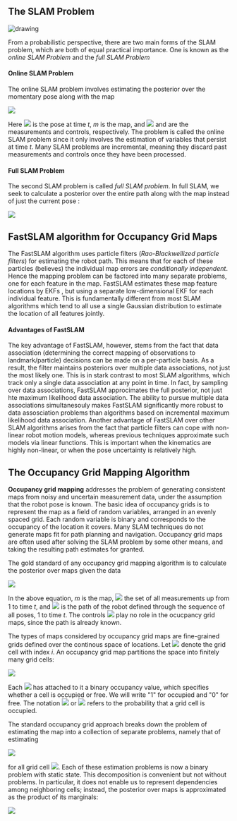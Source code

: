 
## The SLAM Problem

<img src="http://aslanfmh65.com/wp-content/uploads/2019/07/Screen-Shot-2019-07-10-at-10.19.49-AM.jpg" alt="drawing" style=" width: 300px:" />

From a probabilistic perspective, there are two main forms of the SLAM problem, which are both of equal practical importance.
One is known as the *online SLAM Problem* and the *full SLAM Problem*

#### Online SLAM Problem

The online SLAM problem involves estimating the posterior over the momentary pose along with the map

<img src="https://latex.codecogs.com/gif.latex?\inline&space;p(x_t&space;,&space;m&space;|&space;z_{1:t},&space;u_{1:t})" /> 

Here <img src="https://latex.codecogs.com/gif.latex?\inline&space;x_{t}" /> is the pose at time *t*, *m* is the map,
and <img src="https://latex.codecogs.com/gif.latex?\inline&space;z_{1:t}" /> and 
<src img="https://latex.codecogs.com/gif.latex?\inline&space;u_{1:t}" /> are the measurements and controls, respectively.
The problem is called the online SLAM problem since it only involves the estimation of variables that persist at time *t*.
Many SLAM problems are incremental, meaning they discard past measurements and controls once they have been processed.

#### Full SLAM Problem

The second SLAM problem is called *full SLAM problem*. In full SLAM, we seek to calculate a posterior over the entire path
<src img="https://latex.codecogs.com/gif.latex?\inline&space;x_{1:t}" /> along with the map instead of just the current
pose  <src img="https://latex.codecogs.com/gif.latex?\inline&space;x_{t}" /> :

<img src="https://latex.codecogs.com/gif.latex?p(x_{t:1}&space;,&space;m&space;|&space;z_{1:t},&space;u_{1:t})" />


## FastSLAM algorithm for Occupancy Grid Maps

The FastSLAM algorithm uses particle filters (*Rao-Blackwellized particle filters*) for estimating the robot path. This means
that for each of these particles (believes) the individual map errors are *conditionally independent*. Hence the mapping problem
can be factored into many separate problems, one for each feature in the map. FastSLAM estimates these map feature locations by EKFs
, but using a separate low-dimensional EKF for each individual feature. This is fundamentally different from most SLAM
algorithms which tend to all use a single Gaussian distribution to estimate the location of all features jointly.

#### Advantages of FastSLAM

The key advantage of FastSLAM, however, stems from the fact that data association (determining the correct mapping
of observations to landmark/particle) decisions can be made on a per-particle basis.
As a result, the filter maintains posteriors over multiple data associations, not just the most likely one. This is in stark
contrast to most SLAM algorithms, which track only a single data association at any point in time. In fact, by sampling over
data associations, FastSLAM approcimates the full posterior, not just hte maximum likelihood data association. The ability
to pursue multiple data associations simultanesouly makes FastSLAM significantly more robust to data assosciation problems
than algorithms based on incremental maximum likelihood data association. Another advantage of FastSLAM over other SLAM
algorithms arises from the fact that particle filters can cope with non-linear robot motion models, whereas previous
techniques approximate such models via linear functions. This is important when the kinematics are highly non-linear, or when
the pose uncertainty is relatively high.

## The Occupancy Grid Mapping Algorithm

**Occupancy grid mapping** addresses the problem of generating consistent maps from noisy and uncertain measurement data,
under the assumption that the robot pose is known. The basic idea of occupancy grids is to represent the map as a field
of random variables, arranged in an evenly spaced grid. Each random variable is binary and corresponds to the occupancy
of the location it covers. Many SLAM techniques do not generate maps fit for path planning and navigation. Occupancy grid
maps are often used after solving the SLAM problem by some other means, and taking the resulting path estimates for granted.

The gold standard of any occupancy grid mapping algorithm is to calculate the posterior over maps given the data

<img src="https://latex.codecogs.com/gif.latex?p(m|z_{1:t},&space;x_{1:t})" />


In the above equation, *m* is the map, <img src="https://latex.codecogs.com/gif.latex?\inline&space;z_{1:t}" /> the set of
all measurements up from 1 to time *t*, and <img src="https://latex.codecogs.com/gif.latex?\inline&space;x_{1:t}" /> is the path of
the robot defined through the sequence of all poses, 1 to time *t*. The controls <img src="https://latex.codecogs.com/gif.latex?\inline&space;u_{1:t}" />
play no role in the ocucpancy grid maps, since the path is already known. 

The types of maps considered by occupancy grid maps are fine-grained grids defined over the continous space of locations.
Let <img src="https://latex.codecogs.com/gif.latex?\inline&space;m_{i}" /> denote the grid cell with index *i*. An occupancy
grid map partitions the space into finitely many grid cells:

<img src="https://latex.codecogs.com/gif.latex?m&space;=&space;\{&space;\boldsymbol{m}_i&space;\}" />

Each <img src="https://latex.codecogs.com/gif.latex?\inline&space;\boldsymbol{m}_i" /> has attached to it a binary
occupancy value, which specifies whether a cell is occupied or free. We will write "1" for occupied and "0" for free.
The notation <img src="https://latex.codecogs.com/gif.latex?\inline&space;p&space;(\boldsymbol{m}_i&space;=&space;1)" />
or <img src="https://latex.codecogs.com/gif.latex?\inline&space;p&space;(\boldsymbol{m}_i)" /> refers to the probability
that a grid cell is occupied.

The standard occupancy grid approach breaks down the problem of estimating the map into a collection of separate problems,
namely that of estimating

<img src="https://latex.codecogs.com/gif.latex?p&space;(\boldsymbol{m}_i&space;|&space;z_{1:t},&space;x_{1:t})" />

for all grid cell <img src="https://latex.codecogs.com/gif.latex?\inline&space;m_{i}" />. Each of these estimation problems is now
a binary problem with static state. This decomposition is convenient but not without problems. In particular, it does not
enable us to represent dependencies among neighboring cells; instead, the posterior over maps is approximated as the product of its marginals:

<img src="https://latex.codecogs.com/gif.latex?p&space;(m_i&space;|&space;z_{1:t},&space;x_{1:t})&space;=&space;\prod_{i}&space;p&space;(\boldsymbol{m}_i&space;|&space;z_{1:t},&space;x_{1:t})" />